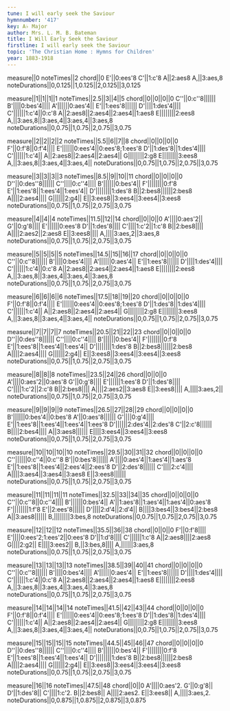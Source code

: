 ```yaml
---
tune: I will early seek the Saviour
hymnnumber: '417'
key: A♭ Major
author: Mrs. L. M. B. Bateman
title: I Will Early Seek the Saviour
firstline: I will early seek the Saviour
topic: 'The Christian Home : Hymns for Children'
year: 1883-1918
---
```

measure||0
noteTimes||2
chord||0
E'||0:ees'8
C'||1:c'8
A||2:aes8
A,||3:aes,8
noteDurations||0,0.125||1,0.125||2,0.125||3,0.125

measure||1||1||1||1
noteTimes||2.5||3||4||5
chord||0||0||0||0
C''||0:c''8||||||
B'||||0:bes'4||||
A'||||||0:aes'4||
E'||1:ees'8||||||
D'||||1:des'4||||
C'||||||1:c'4||0:c'8
A||2:aes8||2:aes4||2:aes4||1:aes8
E||||||||2:ees8
A,||3:aes,8||3:aes,4||3:aes,4||3:aes,8
noteDurations||0,0.75||1,0.75||2,0.75||3,0.75

measure||2||2||2||2
noteTimes||5.5||6||7||8
chord||0||0||0||0
F'||0:f'8||0:f'4||||
E'||||||0:ees'4||0:ees'8;1:ees'8
D'||1:des'8||1:des'4||||
C'||||||1:c'4||
A||2:aes8||2:aes4||2:aes4||
G||||||||2:g8
E||||||||3:ees8
A,||3:aes,8||3:aes,4||3:aes,4||
noteDurations||0,0.75||1,0.75||2,0.75||3,0.75

measure||3||3||3||3
noteTimes||8.5||9||10||11
chord||0||0||0||0
D''||0:des''8||||||
C''||||0:c''4||||
B'||||||0:bes'4||
F'||||||||0:f'8
E'||1:ees'8||1:ees'4||1:ees'4||
D'||||||||1:des'8
B||2:bes8||||||2:bes8
A||||2:aes4||||
G||||||2:g4||
E||3:ees8||3:ees4||3:ees4||3:ees8
noteDurations||0,0.75||1,0.75||2,0.75||3,0.75

measure||4||4||4
noteTimes||11.5||12||14
chord||0||0||0
A'||||0:aes'2||
G'||0:g'8||||
E'||||||0:ees'8
D'||1:des'8||||
C'||||1:c'2||1:c'8
B||2:bes8||||
A||||2:aes2||2:aes8
E||3:ees8||||
A,||||3:aes,2||3:aes,8
noteDurations||0,0.75||1,0.75||2,0.75||3,0.75

measure||5||5||5||5
noteTimes||14.5||15||16||17
chord||0||0||0||0
C''||0:c''8||||||
B'||||0:bes'4||||
A'||||||0:aes'4||
E'||1:ees'8||||||
D'||||1:des'4||||
C'||||||1:c'4||0:c'8
A||2:aes8||2:aes4||2:aes4||1:aes8
E||||||||2:ees8
A,||3:aes,8||3:aes,4||3:aes,4||3:aes,8
noteDurations||0,0.75||1,0.75||2,0.75||3,0.75

measure||6||6||6||6
noteTimes||17.5||18||19||20
chord||0||0||0||0
F'||0:f'8||0:f'4||||
E'||||||0:ees'4||0:ees'8;1:ees'8
D'||1:des'8||1:des'4||||
C'||||||1:c'4||
A||2:aes8||2:aes4||2:aes4||
G||||||||2:g8
E||||||||3:ees8
A,||3:aes,8||3:aes,4||3:aes,4||
noteDurations||0,0.75||1,0.75||2,0.75||3,0.75

measure||7||7||7||7
noteTimes||20.5||21||22||23
chord||0||0||0||0
D''||0:des''8||||||
C''||||0:c''4||||
B'||||||0:bes'4||
F'||||||||0:f'8
E'||1:ees'8||1:ees'4||1:ees'4||
D'||||||||1:des'8
B||2:bes8||||||2:bes8
A||||2:aes4||||
G||||||2:g4||
E||3:ees8||3:ees4||3:ees4||3:ees8
noteDurations||0,0.75||1,0.75||2,0.75||3,0.75

measure||8||8||8
noteTimes||23.5||24||26
chord||0||0||0
A'||||0:aes'2||0:aes'8
G'||0:g'8||||
E'||||||1:ees'8
D'||1:des'8||||
C'||||1:c'2||2:c'8
B||2:bes8||||
A||||2:aes2||3:aes8
E||3:ees8||||
A,||||3:aes,2||
noteDurations||0,0.75||1,0.75||2,0.75||3,0.75

measure||9||9||9||9
noteTimes||26.5||27||28||29
chord||0||0||0||0
B'||||||0:bes'4||0:bes'8
A'||0:aes'8||||||
G'||||0:g'4||||
E'||1:ees'8||1:ees'4||1:ees'4||1:ees'8
D'||||||2:des'4||2:des'8
C'||2:c'8||||||
B||||2:bes4||||
A||3:aes8||||||
E||||3:ees4||3:ees4||3:ees8
noteDurations||0,0.75||1,0.75||2,0.75||3,0.75

measure||10||10||10||10
noteTimes||29.5||30||31||32
chord||0||0||0||0
C''||||||0:c''4||0:c''8
B'||0:bes'8||||||
A'||||0:aes'4||1:aes'4||1:aes'8
E'||1:ees'8||1:ees'4||2:ees'4||2:ees'8
D'||2:des'8||||||
C'||||2:c'4||||
A||||3:aes4||3:aes4||3:aes8
E||3:ees8||||||
noteDurations||0,0.75||1,0.75||2,0.75||3,0.75

measure||11||11||11||11
noteTimes||32.5||33||34||35
chord||0||0||0||0
C''||0:c''8||0:c''4||||
B'||||||0:bes'4||
A'||1:aes'8||1:aes'4||1:aes'4||0:aes'8
F'||||||||1:f'8
E'||2:ees'8||||||
D'||||2:d'4||2:d'4||
B||||3:bes4||3:bes4||2:bes8
A||3:aes8||||||
B,||||||||3:bes,8
noteDurations||0,0.75||1,0.75||2,0.75||3,0.75

measure||12||12||12
noteTimes||35.5||36||38
chord||0||0||0
F'||0:f'8||||
E'||||0:ees'2;1:ees'2||0:ees'8
D'||1:d'8||||
C'||||||1:c'8
A||2:aes8||||2:aes8
G||||2:g2||
E||||3:ees2||
B,||3:bes,8||||
A,||||||3:aes,8
noteDurations||0,0.75||1,0.75||2,0.75||3,0.75

measure||13||13||13||13
noteTimes||38.5||39||40||41
chord||0||0||0||0
C''||0:c''8||||||
B'||||0:bes'4||||
A'||||||0:aes'4||
E'||1:ees'8||||||
D'||||1:des'4||||
C'||||||1:c'4||0:c'8
A||2:aes8||2:aes4||2:aes4||1:aes8
E||||||||2:ees8
A,||3:aes,8||3:aes,4||3:aes,4||3:aes,8
noteDurations||0,0.75||1,0.75||2,0.75||3,0.75

measure||14||14||14||14
noteTimes||41.5||42||43||44
chord||0||0||0||0
F'||0:f'8||0:f'4||||
E'||||||0:ees'4||0:ees'8;1:ees'8
D'||1:des'8||1:des'4||||
C'||||||1:c'4||
A||2:aes8||2:aes4||2:aes4||
G||||||||2:g8
E||||||||3:ees8
A,||3:aes,8||3:aes,4||3:aes,4||
noteDurations||0,0.75||1,0.75||2,0.75||3,0.75

measure||15||15||15||15
noteTimes||44.5||45||46||47
chord||0||0||0||0
D''||0:des''8||||||
C''||||0:c''4||||
B'||||||0:bes'4||
F'||||||||0:f'8
E'||1:ees'8||1:ees'4||1:ees'4||
D'||||||||1:des'8
B||2:bes8||||||2:bes8
A||||2:aes4||||
G||||||2:g4||
E||3:ees8||3:ees4||3:ees4||3:ees8
noteDurations||0,0.75||1,0.75||2,0.75||3,0.75

measure||16||16
noteTimes||47.5||48
chord||0||0
A'||||0:aes'2.
G'||0:g'8||
D'||1:des'8||
C'||||1:c'2.
B||2:bes8||
A||||2:aes2.
E||3:ees8||
A,||||3:aes,2.
noteDurations||0,0.875||1,0.875||2,0.875||3,0.875

